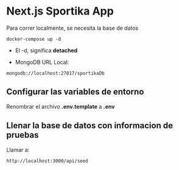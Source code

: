 # Next.js Sportika App

Para correr localmente, se necesita la base de datos

```
docker-compose up -d
```

- El -d, significa **detached**

- MongoDB URL Local:

```
mongodb://localhost:27017/sportikaDb
```

## Configurar las variables de entorno

Renombrar el archivo **.env.template** a **.env**

## Llenar la base de datos con informacion de pruebas

Llamar a:

```
http://localhost:3000/api/seed
```
